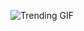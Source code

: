 
<!-- GIF_SECTION -->
![Trending GIF](https://media3.giphy.com/media/v1.Y2lkPThiYjIxNzcyY2FldXM1OTI3YjF4dWZvN3psb3RqbG5uaDFubmZhNmgxZmdwOTYzdSZlcD12MV9naWZzX3NlYXJjaCZjdD1n/V4NSR1NG2p0KeJJyr5/giphy.gif)
<!-- END_GIF_SECTION -->
